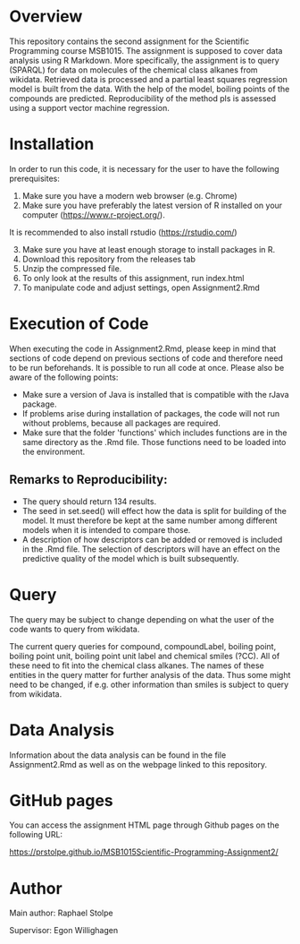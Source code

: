 # Overview
This repository contains the second assignment for the Scientific Programming course MSB1015. The assignment is supposed to cover data analysis using R Markdown. More specifically, the assignment is to query (SPARQL) for data on molecules of the chemical class alkanes from wikidata. Retrieved data is processed and a partial least squares regression model is built from the data. With the help of the model, boiling points of the compounds are predicted. Reproducibility of the method pls is assessed using a support vector machine regression.

# Installation
In order to run this code, it is necessary for the user to have the following prerequisites:

1. Make sure you have a modern web browser (e.g. Chrome)
2. Make sure you have preferably the latest version of R installed on your computer (https://www.r-project.org/).

It is recommended to also install rstudio (https://rstudio.com/)

3. Make sure you have at least enough storage to install packages in R.
4. Download this repository from the releases tab
5. Unzip the compressed file.
6. To only look at the results of this assignment, run index.html
7. To manipulate code and adjust settings, open Assignment2.Rmd

# Execution of Code

When executing the code in Assignment2.Rmd, please keep in mind that sections of code depend on previous sections of code
and therefore need to be run beforehands. It is possible to run all code at once.
Please also be aware of the following points:
* Make sure a version of Java is installed that is compatible with the rJava package.
* If problems arise during installation of packages, the code will not run without problems, because all packages are required.
* Make sure that the folder 'functions' which includes functions are in the same directory as the .Rmd file. Those functions need to be loaded into the environment.

## Remarks to Reproducibility:

* The query should return 134 results.
* The seed in set.seed() will effect how the data is split for building of the model. It must therefore be kept at the same number among different models when it is intended to compare those.
* A description of how descriptors can be added or removed is included in the .Rmd file. The selection of descriptors will have an effect on the predictive quality of the model which is built subsequently.

# Query

The query may be subject to change depending on what the user of the code wants to query from wikidata.

The current query queries for compound, compoundLabel, boiling point, boiling point unit, boiling point unit label and chemical smiles (?CC). All of these need to fit into the chemical class alkanes. The names of these entities in the query matter for further analysis of the data. Thus some might need to be changed, if e.g. other information than smiles is subject to query from wikidata. 

# Data Analysis

Information about the data analysis can be found in the file Assignment2.Rmd as well as on the webpage linked to this repository.

# GitHub pages

You can access the assignment HTML page through Github pages on the following URL:

https://prstolpe.github.io/MSB1015Scientific-Programming-Assignment2/

# Author

Main author: Raphael Stolpe

Supervisor: Egon Willighagen

